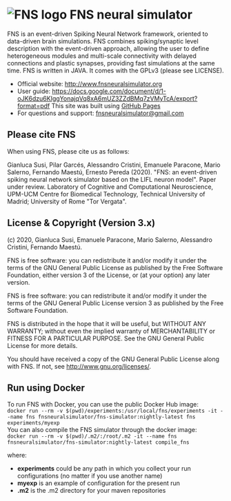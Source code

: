 ![FNS logo](https://github.com/fnsneuralsimulator/fns-documentation_and_utilities/blob/master/FNSlogo.png?raw=true "FNS logo") FNS neural simulator
=====

FNS is an event-driven Spiking Neural Network framework, oriented to 
data-driven brain simulations. FNS combines spiking/synaptic level 
description with the event-driven approach, allowing the user to define 
heterogeneous modules and multi-scale connectivity with delayed connections 
and plastic synapses, providing fast simulations at the same time.
FNS is written in JAVA.
It comes with the GPLv3 (please see LICENSE).

* Official website: http://www.fnsneuralsimulator.org
* User guide: https://docs.google.com/document/d/1-oJK6dzu6KIggYonajqVq8xA6mUZ3ZZdBMq7zVMyTcA/export?format=pdf
This site was built using [GitHub Pages](https://pages.github.com/)
* For questions and support: fnsneuralsimulator@gmail.com


Please cite FNS
------------

When using FNS, please cite us as follows:

Gianluca Susi, Pilar Garcés, Alessandro Cristini, Emanuele Paracone, Mario 
Salerno, Fernando Maestú, Ernesto Pereda (2020). "FNS: an event-driven spiking 
neural network simulator based on the LIFL neuron model". Paper under review.
Laboratory of Cognitive and Computational Neuroscience, UPM-UCM Centre for 
Biomedical Technology, Technical University of Madrid; University of Rome 
"Tor Vergata".   



License & Copyright (Version 3.x)
-------------------

(c) 2020, Gianluca Susi, Emanuele Paracone, Mario Salerno, 
 Alessandro Cristini, Fernando Maestú.

FNS is free software: you can redistribute it and/or modify
it under the terms of the GNU General Public License as published by
the Free Software Foundation, either version 3 of the License, or
(at your option) any later version.

FNS is free software: you can redistribute it and/or modify it under the terms 
of the GNU General Public License version 3 as published by  the Free Software 
Foundation.

FNS is distributed in the hope that it will be useful, but WITHOUT ANY 
WARRANTY; without even the implied warranty of MERCHANTABILITY or FITNESS FOR 
A PARTICULAR PURPOSE. See the GNU General Public License for more details.
 
You should have received a copy of the GNU General Public License along with 
FNS. If not, see <http://www.gnu.org/licenses/>.



Run using Docker
------------


To run FNS with Docker, you can use the public Docker Hub image:  
`docker run --rm -v $(pwd)/experiments:/usr/local/fns/experiments -it --name fns fnsneuralsimulator/fns-simulator:nightly-latest fns experiments/myexp`  
You can also compile the FNS simulator through the docker image:  
`docker run --rm -v $(pwd)/.m2/:/root/.m2 -it --name fns fnsneuralsimulator/fns-simulator:nightly-latest compile_fns`

where:
* **experiments** could be any path in which you collect your run configurations (no matter if you use another name)
* **myexp** is an example of configuration for the present run 
* **.m2** is the .m2 directory for your maven repositories
